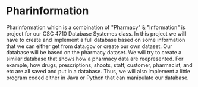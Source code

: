 # Pharinformation
Pharinformation which is a combination of "Pharmacy" &amp; "Information" is project for our CSC 4710 Database Systemes class. In this project we will have to create and implement a full database based on some information that we can either get from data.gov or create our own dataset. Our database will be based on the pharmacy dataset. We will try to create a similar database that shows how a pharmacy data are reepresented. For example, how drugs, prescriptions, shoots, staff, customer, pharmacist, and etc are all saved and put in a database. Thus, we will also implement a little program coded either in Java or Python that can manipulate our database.
